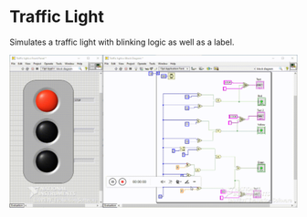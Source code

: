 # Traffic Light

Simulates a traffic light with blinking logic as well as a label.

![Traffic Light](../../Snippets/VI/Traffic%20light.gif)
